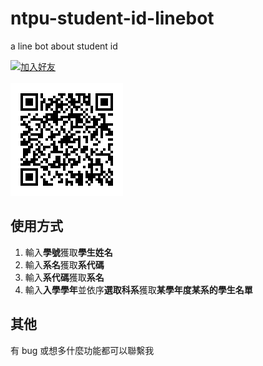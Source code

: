 # ntpu-student-id-linebot

a line bot about student id  

<a href="https://lin.ee/QiMmPBv"><img src="https://scdn.line-apps.com/n/line_add_friends/btn/zh-Hant.png" alt="加入好友" height="32" border="0"></a>
<br><br>
![qrcode](https://github.com/garyellow/ntpu-student-id-linebot/blob/master/M_gainfriends_qr.png)

## 使用方式

1. 輸入**學號**獲取**學生姓名**
2. 輸入**系名**獲取**系代碼**
3. 輸入**系代碼**獲取**系名**
4. 輸入**入學學年**並依序**選取科系**獲取**某學年度某系的學生名單**

## 其他
有 bug 或想多什麼功能都可以聯繫我
